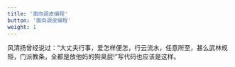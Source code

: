 ```yaml
---
title: '面向调皮编程'
button: '面向调皮编程'
weight: 1
---
```

风清扬曾经说过：“大丈夫行事，爱怎样便怎，行云流水，任意所至，甚么武林规矩，门派教条，全都是放他妈的狗臭屁!”写代码也应该是这样。

